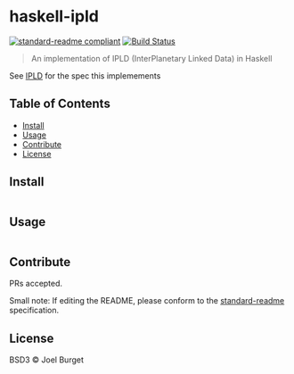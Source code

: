 # haskell-ipld

[![standard-readme compliant](https://img.shields.io/badge/standard--readme-OK-green.svg?style=flat-square)](https://github.com/RichardLitt/standard-readme)
[![Build Status](https://secure.travis-ci.org/joelburget/haskell-ipld.svg)](http://travis-ci.org/joelburget/haskell-ipld)

> An implementation of IPLD (InterPlanetary Linked Data) in Haskell

See [IPLD](https://github.com/ipld/ipld) for the spec this implemements

## Table of Contents

- [Install](#install)
- [Usage](#usage)
- [Contribute](#contribute)
- [License](#license)

## Install

```
```

## Usage

```
```

## Contribute

PRs accepted.

Small note: If editing the README, please conform to the [standard-readme](https://github.com/RichardLitt/standard-readme) specification.

## License

BSD3 © Joel Burget
